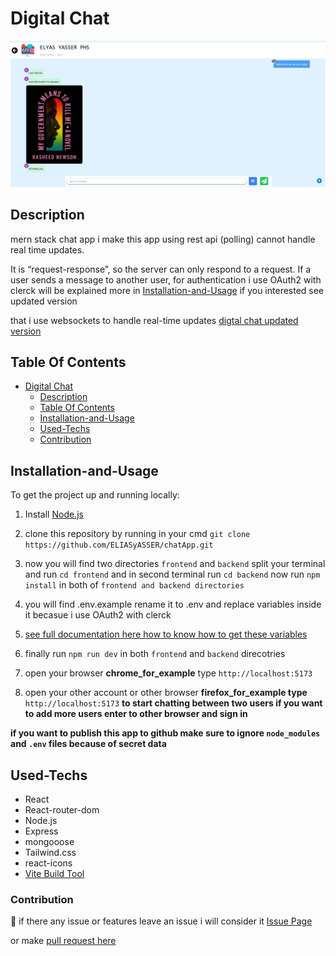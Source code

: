 # Digital Chat
![Digital Chat ](./ex.png)
## Description
mern stack chat app   i make this app using rest api (polling) cannot handle real time updates.

It is “request-response”, so the server can only respond to a request. If a user sends a message to another user,
for authentication i use OAuth2 with clerck will be explained more in [Installation-and-Usage](#Installation-and-Usage)  if you interested see updated  version 

that i use websockets to handle real-time updates [digtal chat updated version](#chatting)    

## Table Of Contents
- [Digital Chat](#digital-chat)
  - [Description](#description)
  - [Table Of Contents](#table-of-contents)
  - [Installation-and-Usage](#installation-and-usage)
  - [Used-Techs](#used-techs)
  - [Contribution](#contribution)
## Installation-and-Usage
To get the project up and running locally:
1. Install [Node.js](https://nodejs.org/en/)

2. clone this repository by running in your cmd `git clone https://github.com/ELIASyASSER/chatApp.git`
  
3. now you will find two directories `frontend` and `backend` split your terminal and run `cd frontend` and in  second terminal run `cd backend` now run `npm install` in both of `frontend and backend directories`

4. you will find .env.example rename it to .env and replace variables inside it becasue i use OAuth2 with clerck

5. [see full documentation here how to know how to get these variables](https://clerk.com/blog/oauth2-react-user-authorization#get-your-google-client-id-and-secret) 

6. finally run `npm run dev` in both `frontend` and `backend` direcotries

7. open your browser  **chrome_for_example** type `http://localhost:5173`

8. open your other account or other browser  **firefox_for_example type** `http://localhost:5173` **to start chatting between two users if you want to add more users enter to other browser and sign in** 

**if you want to publish this app to  github make sure to ignore `node_modules` and `.env` files because of secret data**   
## Used-Techs 
- React
- React-router-dom
- Node.js
- Express
- mongooose
- Tailwind.css
- react-icons
- [Vite Build Tool](https://vite.dev/guide/)
  
### Contribution
🤝
if there any issue or features leave an issue i will consider it [Issue Page]([issues/](https://github.com/ELIASyASSER/chatApp/issues))

or make [pull request here ](https://github.com/ELIASyASSER/chatApp/pulls)
